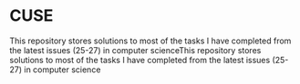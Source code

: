 # CUSE
This repository stores solutions to most of the tasks I have completed from the latest issues (25-27) in computer scienceThis repository stores solutions to most of the tasks I have completed from the latest issues (25-27) in computer science
